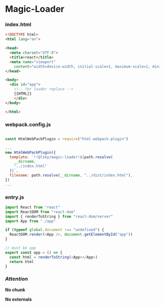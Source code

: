# Magic-Loader

### index.html
```html
<!DOCTYPE html>
<html lang="en">

<head>
  <meta charset="UTF-8">
  <title>react</title>
  <meta name="viewport"
    content="width=device-width, initial-scale=1, maximum-scale=1, minimum-scale=1, user-scalable=no">
</head>

<body>
  <div id="app">
    <!-- for loader replace -->
    {{HTML}}
    </div>
</body>

</html>
```

### webpack.config.js

```javascript

const HtmlWebPackPlugin = require("html-webpack-plugin")

...
new HtmlWebPackPlugin({
  template: `!!@lsky/magic-loader!${path.resolve(
    __dirname,
    "../index.html"
  )}`,
  filename: path.resolve(__dirname, "../dist/index.html"),
})
...
```


### entry.js
```javascript
import React from "react"
import ReactDOM from "react-dom"
import { renderToString } from "react-dom/server"
import App from "./app"

if (typeof global.document !== "undefined") {
  ReactDOM.render(<App />, document.getElementById("app"))
}

// must be app
export const app = () => {
  const html = renderToString(<App></App>)
  return html
}

```

### *Attention*

**No chunk**

**No externals**